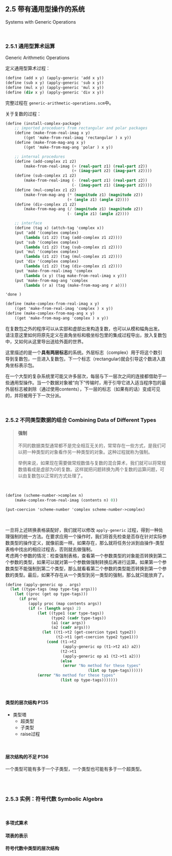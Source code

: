 ## 2.5 带有通用型操作的系统
Systems with Generic Operations



<br>

### 2.5.1 通用型算术运算
Generic Arithmetic Operations

定义通用型算术过程：
```scheme
(define (add x y) (apply-generic 'add x y))
(define (sub x y) (apply-generic 'sub x y))
(define (mul x y) (apply-generic 'mul x y))
(define (div x y) (apply-generic 'div x y))
```

完整过程在 ```generic-arithmetic-operations.scm```中。

关于复数的过程：
```scheme
(define (install-complex-package)
    ;; imported proceduers from rectangular and polar packages
    (define (make-from-real-imag x y)
        ((get 'make-from-real-imag 'rectangular ) x y))
    (define (make-from-mag-ang x y)
        ((get 'make-from-mag-ang 'polar ) x y))

    ;; internal procedures
    (define (add-complex z1 z2)
        (make-from-real-imag (+ (real-part z1) (real-part z2))
                             (+ (imag-part z2) (imag-part z2))))
    (define (sub-complex z1 z2)
        (make-from-real-imag (- (real-part z1) (real-part z2))
                             (- (imag-part z1) (imag-part z2))))
    (define (mul-complex z1 z2)
        (make-from-mag-ang (* (magnitude z1) (magnitude z2))
                           (+ (angle z1) (angle z2))))
    (define (div-complex z1 z2)
        (make-from-mag-ang (/ (magnitude z1) (magnitude z2))
                           (- (angle z1) (angle z2))))

    ;; interface
    (define (tag x) (attch-tag 'complex x))
    (put 'add '(complex complex)
        (lambda (z1 z2) (tag (add-complex z1 z2))))
    (put 'sub '(complex complex)
        (lambda (z1 z2) (tag (sub-complex z1 z2))))
    (put 'mul '(complex complex)
        (lambda (z1 z2) (tag (mul-complex z1 z2))))
    (put 'div '(complex complex)
        (lambda (z1 z2) (tag (div-complex z1 z2))))
    (put 'make-from-real-imag 'complex
        (lambda (x y) (tag make-from-real-imag x y)))
    (put 'make-from-mag-ang 'complex
        (lambda (r a) (tag (make-from-mag-ang r a))))

'done )

(define (make-complex-from-real-imag x y)
    ((get 'make-from-real-imag 'complex ) x y))
(define (make-complex-from-mag-ang x y)
    ((get 'make-from-mag-ang 'complex ) x y))
```

在复数包之外的程序可以从实部和虚部出发构造复数，也可以从模和幅角出发。
请注意这里如何将原先定义在直角坐标和极坐标包里的集成过程导出，放入复数包中，又如何从这里导出送给外面的世界。

这里描述的是一个**具有两层标志**的系统。外层标志（complex）用于将这个数引导到复数包，一旦进入复数包，下一个标志（rectangular)就会引导这个数进入直角坐标表示包。

在一个大型的复杂系统里可能又许多层次，每层与下一层次之间的连接都借助于一些通用型操作。当一个数据对象被“向下”传输时，用于引导它进入适当程序包的最外层标志被剥除（通过使用contents），下一层的标志（如果有的话）变成可见的，并将被用于下一次分派。


<br>

### 2.5.2 不同类型数据的组合 Combining Data of Different Types



>#### 强制
>不同的数据类型通常都不是完全相互无关的，常常存在一些方式，是我们可以把一种类型的对象看作另一种类型的对象。这种过程就称为强制。
>
>举例来说，如果现在需要做常规数值与复数的混合算术，我们就可以将常规数值看成是虚部为0的复数。这样就把问题转换为两个复数的运算问题，可以由复数包以正常的方式处理了。

<br>

```scheme
(define (scheme-number->complex n)
    (make-complex-from-real-imag (contents n) 0))

(put-coercion 'scheme-number 'complex scheme-number->complex)
``` 

<br>

一旦将上述转换表格装配好，我们就可以修改 ```apply-generic``` 过程，得到一种处理强制的统一方法。在要求应用一个操作时，我们将首先检查是否存在针对实际参数类型的操作定义，就像前面一样。如果存在，那么就将任务分派到由操作-类型表格中找出的相应过程去，否则就去做强制。    
考虑两个参数的情况：检查强制表格，查看第一个参数类型的对象能否转换到第二个参数的类型，如果可以就对第一个参数做强制转换后再进行运算。如果第一个参数类型不能强制到第二个类型，那么就看看第二个参数的类型能否转换到第一个参数的类型。最后，如果不存在从一个类型到另一类型的强制，那么就只能放弃了。

```scheme
(define (apply-generic op . args)
  (let ((type-tags (map type-tag args)))
    (let ((proc (get op type-tags)))
      (if proc
          (apply proc (map contents args))
          (if (= (length args) 2)
              (let ((type1 (car type-tags))
                    (type2 (cadr type-tags))
                    (a1 (car args))
                    (a2 (cadr args)))
                (let ((t1->t2 (get-coercion type1 type2))
                      (t2->t1 (get-coercion type2 type1)))
                  (cond (t1->t2
                         (apply-generic op (t1->t2 a1) a2))
                        (t2->t1
                         (apply-generic op a1 (t2->t1 a2)))
                        (else
                         (error "No method for these types"
                                    (list op type-tags))))))
              (error "No method for these types"
                        (list op type-tags)))))))
```

<br>

#### 类型的层次结构 P135

- 类型塔
    - 超类型
    - 子类型
    - raise过程

<br>

#### 层次结构的不足 P136

一个类型可能有多于一个子类型，一个类型也可能有多于一个超类型。

<br>
<br>


### 2.5.3 实例：符号代数 Symbolic Algebra



<br>

#### 多项式算术

#### 项表的表示

#### 符号代数中类型的层次结构

